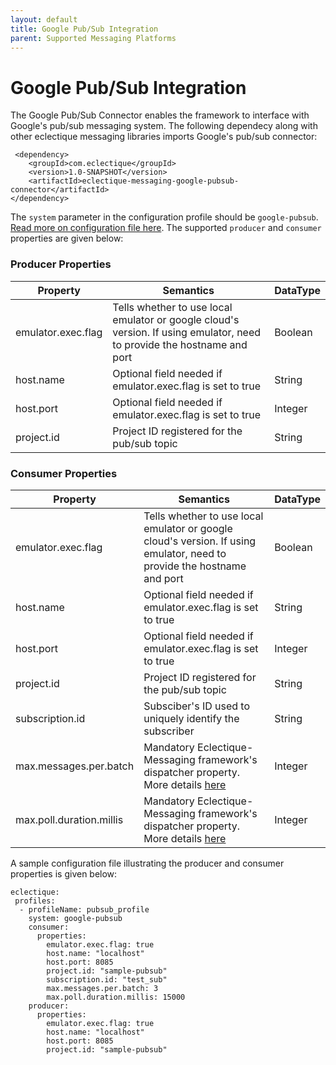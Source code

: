 ```yaml
---
layout: default
title: Google Pub/Sub Integration
parent: Supported Messaging Platforms
---
```


# Google Pub/Sub Integration

The Google Pub/Sub Connector enables the framework to interface with Google's pub/sub messaging system. The following dependecy along with other eclectique messaging libraries imports Google's pub/sub connector:

```
 <dependency>
    <groupId>com.eclectique</groupId>
    <version>1.0-SNAPSHOT</version>
    <artifactId>eclectique-messaging-google-pubsub-connector</artifactId>
</dependency>
```

The `system` parameter in the configuration profile should be `google-pubsub`. [Read more on configuration file here](../configuration.html). The supported `producer` and `consumer` properties are given below:

### Producer Properties

| Property | Semantics | DataType
| -------- | --------- | ------------
| emulator.exec.flag | Tells whether to use local emulator or google cloud's version. If using emulator, need to provide the hostname and port | Boolean
| host.name | Optional field needed if emulator.exec.flag is set to true | String
| host.port | Optional field needed if emulator.exec.flag is set to true | Integer
| project.id | Project ID registered for the pub/sub topic | String

### Consumer Properties

| Property | Semantics | DataType
| -------- | --------- | ------------
| emulator.exec.flag | Tells whether to use local emulator or google cloud's version. If using emulator, need to provide the hostname and port | Boolean
| host.name | Optional field needed if emulator.exec.flag is set to true | String
| host.port | Optional field needed if emulator.exec.flag is set to true | Integer
| project.id | Project ID registered for the pub/sub topic | String
| subscription.id | Subsciber's ID used to uniquely identify the subscriber | String
| max.messages.per.batch | Mandatory Eclectique-Messaging framework's dispatcher property. More details [here](../configuration.html) | Integer
| max.poll.duration.millis | Mandatory Eclectique-Messaging framework's dispatcher property. More details [here](../configuration.html) | Integer

A sample configuration file illustrating the producer and consumer properties is given below:

```
eclectique:
 profiles:
  - profileName: pubsub_profile
    system: google-pubsub
    consumer:
      properties:
        emulator.exec.flag: true
        host.name: "localhost"
        host.port: 8085
        project.id: "sample-pubsub"
        subscription.id: "test_sub"
        max.messages.per.batch: 3
        max.poll.duration.millis: 15000
    producer:
      properties:
        emulator.exec.flag: true
        host.name: "localhost"
        host.port: 8085
        project.id: "sample-pubsub"
```